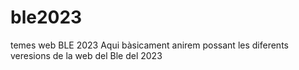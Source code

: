 # ble2023
temes web BLE 2023
Aqui bàsicament anirem possant les diferents veresions de la web del Ble del 2023
